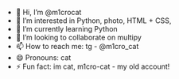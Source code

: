 - 👋 Hi, I’m @m1crocat
- 👀 I’m interested in Python, photo, HTML + CSS, 
- 🌱 I’m currently learning Python
- 💞️ I’m looking to collaborate on multipy
- 📫 How to reach me: tg - @m1cro_cat
- 😄 Pronouns: cat
- ⚡ Fun fact: im cat, m1cro-cat - my old account!

<!---
m1crocat/m1crocat is a ✨ special ✨ repository because its `README.md` (this file) appears on your GitHub profile.
You can click the Preview link to take a look at your changes.
--->
